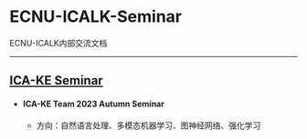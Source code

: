 # ECNU-ICALK-Seminar
ECNU-ICALK内部交流文档

---------------------------------------

## [ICA-KE Seminar](./ICA-KE/)
 * #### ICA-KE Team 2023 Autumn Seminar
   * 方向：自然语言处理、多模态机器学习、图神经网络、强化学习
